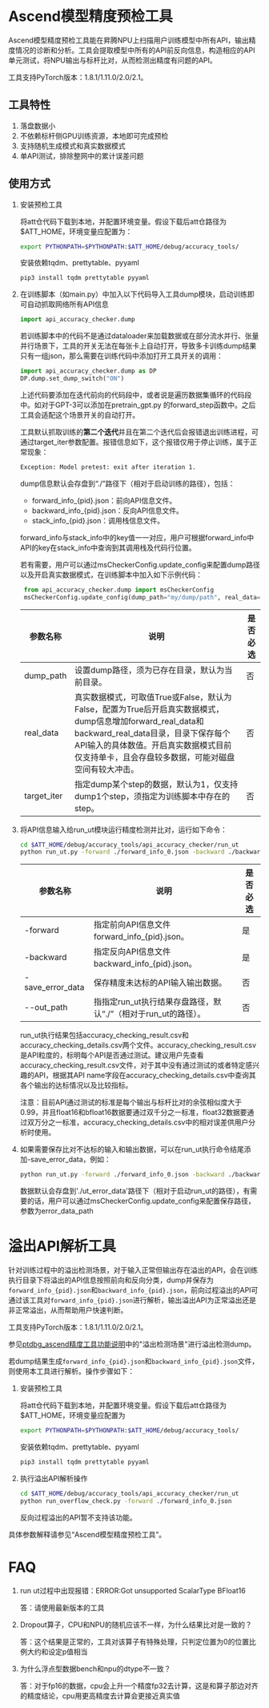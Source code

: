 # Ascend模型精度预检工具

Ascend模型精度预检工具能在昇腾NPU上扫描用户训练模型中所有API，输出精度情况的诊断和分析。工具会提取模型中所有的API前反向信息，构造相应的API单元测试，将NPU输出与标杆比对，从而检测出精度有问题的API。

工具支持PyTorch版本：1.8.1/1.11.0/2.0/2.1。

## 工具特性

1. 落盘数据小
2. 不依赖标杆侧GPU训练资源，本地即可完成预检
3. 支持随机生成模式和真实数据模式
4. 单API测试，排除整网中的累计误差问题

## 使用方式

1. 安装预检工具

   将att仓代码下载到本地，并配置环境变量。假设下载后att仓路径为 $ATT_HOME，环境变量应配置为：

   ```bash
   export PYTHONPATH=$PYTHONPATH:$ATT_HOME/debug/accuracy_tools/
   ```

   安装依赖tqdm、prettytable、pyyaml

   ```bash
   pip3 install tqdm prettytable pyyaml
   ```

2. 在训练脚本（如main.py）中加入以下代码导入工具dump模块，启动训练即可自动抓取网络所有API信息

   ```python
   import api_accuracy_checker.dump
   ```

   若训练脚本中的代码不是通过dataloader来加载数据或在部分流水并行、张量并行场景下，工具的开关无法在每张卡上自动打开，导致多卡训练dump结果只有一组json，那么需要在训练代码中添加打开工具开关的调用：

     ```Python
   import api_accuracy_checker.dump as DP
   DP.dump.set_dump_switch("ON")
     ```

   上述代码要添加在迭代前向的代码段中，或者说是遍历数据集循环的代码段中。如对于GPT-3可以添加在pretrain_gpt.py 的forward_step函数中。之后工具会适配这个场景开关的自动打开。

   工具默认抓取训练的**第二个迭代**并且在第二个迭代后会报错退出训练进程，可通过target_iter参数配置。报错信息如下，这个报错仅用于停止训练，属于正常现象：

   ```bash
   Exception: Model pretest: exit after iteration 1.
   ```

   dump信息默认会存盘到“./”路径下（相对于启动训练的路径），包括：

   - forward_info_{pid}.json：前向API信息文件。
   - backward_info_{pid}.json：反向API信息文件。
   - stack_info_{pid}.json：调用栈信息文件。

   forward_info与stack_info中的key值一一对应，用户可根据forward_info中API的key在stack_info中查询到其调用栈及代码行位置。

   若有需要，用户可以通过msCheckerConfig.update_config来配置dump路径以及开启真实数据模式，在训练脚本中加入如下示例代码：

   ```Python
   	from api_accuracy_checker.dump import msCheckerConfig
   	msCheckerConfig.update_config(dump_path="my/dump/path", real_data=True, enable_dataloader=True, target_iter=1)
   ```

   | 参数名称          | 说明                                                         | 是否必选 |
   | ----------------- | ------------------------------------------------------------ | -------- |
   | dump_path         | 设置dump路径，须为已存在目录，默认为当前目录。               | 否       |
   | real_data         | 真实数据模式，可取值True或False，默认为False，配置为True后开启真实数据模式，dump信息增加forward_real_data和backward_real_data目录，目录下保存每个API输入的具体数值。开启真实数据模式目前仅支持单卡，且会存盘较多数据，可能对磁盘空间有较大冲击。 | 否       |
   | target_iter       | 指定dump某个step的数据，默认为1，仅支持dump1个step，须指定为训练脚本中存在的step。 | 否       |

3. 将API信息输入给run_ut模块运行精度检测并比对，运行如下命令：

   ```bash
   cd $ATT_HOME/debug/accuracy_tools/api_accuracy_checker/run_ut
   python run_ut.py -forward ./forward_info_0.json -backward ./backward_info_0.json
   ```

   | 参数名称         | 说明                                                         | 是否必选 |
   | ---------------- | ------------------------------------------------------------ | -------- |
   | -forward         | 指定前向API信息文件forward_info_{pid}.json。                 | 是       |
   | -backward        | 指定反向API信息文件backward_info_{pid}.json。                | 是       |
   | -save_error_data | 保存精度未达标的API输入输出数据。                            | 否       |
   | --out_path       | 指指定run_ut执行结果存盘路径，默认“./”（相对于run_ut的路径）。 | 否       |

   run_ut执行结果包括accuracy_checking_result.csv和accuracy_checking_details.csv两个文件。accuracy_checking_result.csv是API粒度的，标明每个API是否通过测试。建议用户先查看accuracy_checking_result.csv文件，对于其中没有通过测试的或者特定感兴趣的API，根据其API name字段在accuracy_checking_details.csv中查询其各个输出的达标情况以及比较指标。

   注意：目前API通过测试的标准是每个输出与标杆比对的余弦相似度大于0.99，并且float16和bfloat16数据要通过双千分之一标准，float32数据要通过双万分之一标准，accuracy_checking_details.csv中的相对误差供用户分析时使用。

4. 如果需要保存比对不达标的输入和输出数据，可以在run_ut执行命令结尾添加-save_error_data，例如：

   ```bash
   python run_ut.py -forward ./forward_info_0.json -backward ./backward_info_0.json -save_error_data
   ```
   数据默认会存盘到'./ut_error_data'路径下（相对于启动run_ut的路径），有需要的话，用户可以通过msCheckerConfig.update_config来配置保存路径，参数为error_data_path

# 溢出API解析工具

针对训练过程中的溢出检测场景，对于输入正常但输出存在溢出的API，会在训练执行目录下将溢出的API信息按照前向和反向分类，dump并保存为`forward_info_{pid}.json`和`backward_info_{pid}.json`，前向过程溢出的API可通过该工具对`forward_info_{pid}.json`进行解析，输出溢出API为正常溢出还是非正常溢出，从而帮助用户快速判断。

工具支持PyTorch版本：1.8.1/1.11.0/2.0/2.1。

参见[ptdbg_ascend精度工具功能说明](https://gitee.com/ascend/att/tree/master/debug/accuracy_tools/ptdbg_ascend/doc)中的"溢出检测场景"进行溢出检测dump。

若dump结果生成`forward_info_{pid}.json`和`backward_info_{pid}.json`文件，则使用本工具进行解析。操作步骤如下：

1. 安装预检工具

   将att仓代码下载到本地，并配置环境变量。假设下载后att仓路径为 $ATT_HOME，环境变量应配置为

   ```bash
   export PYTHONPATH=$PYTHONPATH:$ATT_HOME/debug/accuracy_tools/
   ```

   安装依赖tqdm、prettytable、pyyaml

   ```bash
   pip3 install tqdm prettytable pyyaml
   ```

2. 执行溢出API解析操作

   ```bash
   cd $ATT_HOME/debug/accuracy_tools/api_accuracy_checker/run_ut
   python run_overflow_check.py -forward ./forward_info_0.json
   ```

   反向过程溢出的API暂不支持该功能。


具体参数解释请参见“Ascend模型精度预检工具”。

# FAQ 

1. run ut过程中出现报错：ERROR:Got unsupported ScalarType BFloat16

   答：请使用最新版本的工具

2. Dropout算子，CPU和NPU的随机应该不一样，为什么结果比对是一致的？

   答：这个结果是正常的，工具对该算子有特殊处理，只判定位置为0的位置比例大约和设定p值相当

3. 为什么浮点型数据bench和npu的dtype不一致？

   答：对于fp16的数据，cpu会上升一个精度fp32去计算，这是和算子那边对齐的精度结论，cpu用更高精度去计算会更接近真实值

